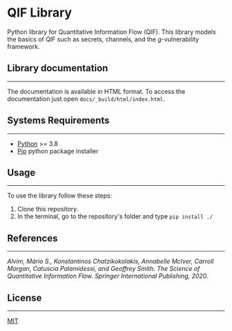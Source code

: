 # QIF Library
Python library for Quantitative Information Flow (QIF). This library models the
basics of QIF such as secrets, channels, and the *g*-vulnerability framework.


## Library documentation
---
The documentation is available in HTML format. To access the documentation just
open `docs/_build/html/index.html`.

## Systems Requirements
---
- [Python](https://www.python.org) >= 3.8
- [Pip](https://pypi.org/project/pip) python package installer

## Usage
---
To use the library follow these steps:
1. Clone this repository.
2. In the terminal, go to the repository's folder and type `pip install ./`

## References
---
*Alvim, Mário S., Konstantinos Chatzikokolakis, Annabelle McIver,
Carroll Morgan, Catuscia Palamidessi, and Geoffrey Smith.
The Science of Quantitative Information Flow. Springer International
Publishing, 2020.*

## License
---
[MIT](https://choosealicense.com/licenses/mit)
